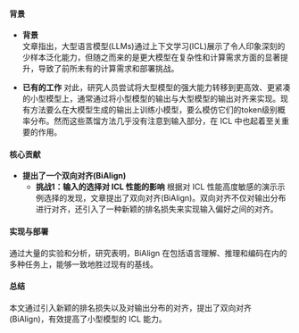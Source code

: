 #### 背景
- **背景**       
    文章指出，大型语言模型(LLMs)通过上下文学习(ICL)展示了令人印象深刻的少样本泛化能力，但随之而来的是更大模型在复杂性和计算需求方面的显著提升，导致了前所未有的计算需求和部署挑战。

- **已有的工作**
    对此，研究人员尝试将大型模型的强大能力转移到更高效、更紧凑的小型模型上，通常通过将小型模型的输出与大型模型的输出对齐来实现。现有方法要么在大模型生成的输出上训练小模型，要么模仿它们的token级别概率分布。然而这些蒸馏方法几乎没有注意到输入部分，在 ICL 中也起着至关重要的作用。

#### 核心贡献
- **提出了一个双向对齐(BiAlign)**
    - **挑战1：输入的选择对 ICL 性能的影响**
        根据对 ICL 性能高度敏感的演示示例选择的发现，文章提出了双向对齐(BiAlign)。双向对齐不仅对输出分布进行对齐，还引入了一种新颖的排名损失来实现输入偏好之间的对齐。

#### 实现与部署
通过大量的实验和分析，研究表明，BiAlign 在包括语言理解、推理和编码在内的多种任务上，能够一致地胜过现有的基线。

#### 总结
本文通过引入新颖的排名损失以及对输出分布的对齐，提出了双向对齐(BiAlign)，有效提高了小型模型的 ICL 能力。